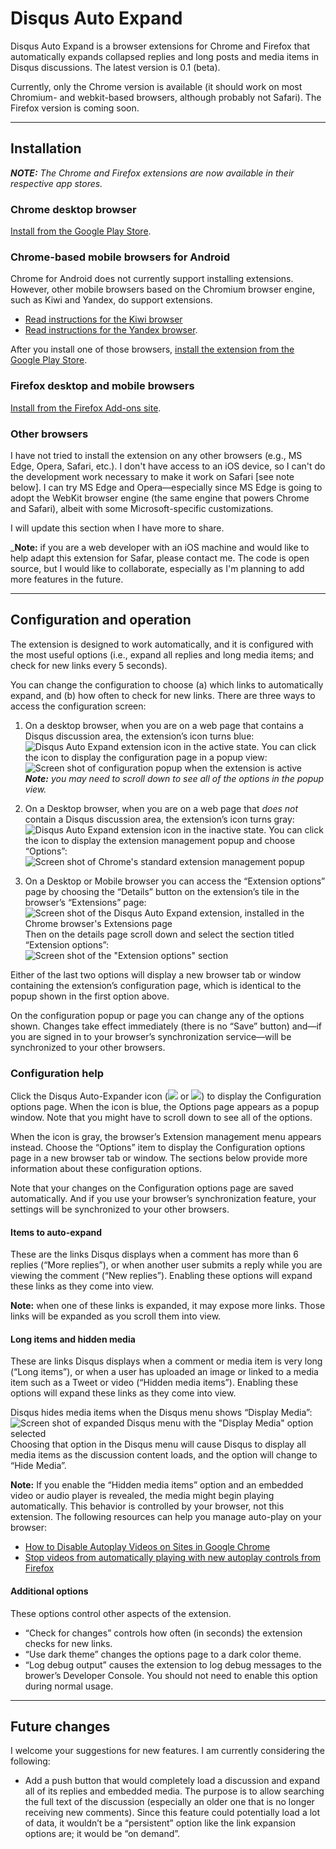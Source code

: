 # Disqus Auto Expand
Disqus Auto Expand is a browser extensions for Chrome and Firefox that automatically expands collapsed replies and long posts and media items in Disqus discussions. The latest version is 0.1 (beta).

Currently, only the Chrome version is available (it should work on most Chromium- and webkit-based browsers, although probably not Safari). The Firefox version is coming soon.

-----
## Installation
_**NOTE:** The Chrome and Firefox extensions are now available in their respective app stores._

### Chrome desktop browser
[Install from the Google Play Store](https://chrome.google.com/webstore/detail/disqus-auto-expander/fpbfgpbppogiblppnplbkkcdmnklnbao?hl=en&gl=US).

### Chrome-based mobile browsers for Android
Chrome for Android does not currently support installing extensions. However, other mobile browsers based on the Chromium browser engine, such as Kiwi and Yandex, do support extensions.

- [Read instructions for the Kiwi browser](https://www.howtogeek.com/415876/how-to-install-desktop-chrome-extensions-on-android/)
- [Read instructions for the Yandex browser](https://www.gizbot.com/how-to/tips-tricks/how-you-can-install-chrome-extensions-on-android-050121.html).

After you install one of those browsers, [install the extension from the Google Play Store](https://chrome.google.com/webstore/detail/disqus-auto-expander/fpbfgpbppogiblppnplbkkcdmnklnbao?hl=en&gl=US).

### Firefox desktop and mobile browsers
[Install from the Firefox Add-ons site](https://addons.mozilla.org/en-US/firefox/addon/disqus-auto-expander/?src=search).

### Other browsers
I have not tried to install the extension on any other browsers (e.g., MS Edge, Opera, Safari, etc.). I don't have access to an iOS device, so I can't do the development work necessary to make it work on Safari [see note below]. I can try MS Edge and Opera—especially since MS Edge is going to adopt the WebKit browser engine (the same engine that powers Chrome and Safari), albeit with some Microsoft-specific customizations.

I will update this section when I have more to share.

_**Note:** if you are a web developer with an iOS machine and would like to help adapt this extension for Safar, please contact me. The code is open source, but I would like to collaborate, especially as I'm planning to add more features in the future.

-----

## Configuration and operation
The extension is designed to work automatically, and it is configured with the most useful options (i.e., expand all replies and long media items; and check for new links every 5 seconds).

You can change the configuration to choose (a) which links to automatically expand, and (b) how often to check for new links. There are three ways to access the configuration screen:
1. On a desktop browser, when you are on a web page that contains a Disqus discussion area, the extension’s icon turns blue: ![Disqus Auto Expand extension icon in the active state](docs/dax_icon_blue.png). You can click the icon to display the configuration page in a popup view:  
![Screen shot of configuration popup when the extension is active](docs/dax_config_page.png)  
_**Note:** you may need to scroll down to see all of the options in the popup view._

1. On a Desktop browser, when you are on a web page that _does not_ contain a Disqus discussion area, the extension’s icon turns gray: ![Disqus Auto Expand extension icon in the inactive state](docs/dax_icon_gray.png). You can click the icon to display the extension management popup and choose “Options”:  
![Screen shot of Chrome's standard extension management popup](docs/chrome_extension_management_popup.png)

1. On a Desktop or Mobile browser you can access the “Extension options” page by choosing the “Details” button on the extension’s tile in the browser’s “Extensions” page:  
![Screen shot of the Disqus Auto Expand extension, installed in the Chrome browser's Extensions page](docs/chrome_extension_tile.png)  
Then on the details page scroll down and select the section titled “Extension options”:  
![Screen shot of the "Extension options" section](docs/chrome_extension_options.png)

Either of the last two options will display a new browser tab or window containing the extension’s configuration page, which is identical to the popup shown in the first option above.

On the configuration popup or page you can change any of the options shown. Changes take effect immediately (there is no “Save” button) and—if you are signed in to your browser’s synchronization service—will be synchronized to your other browsers.

### Configuration help
Click the Disqus Auto-Expander icon (![](docs/dax_icon_blue.png) or ![](docs/dax_icon_gray.png)) to display the Configuration options page. When the icon is blue, the Options page appears as a popup window. Note that you might have to scroll down to see all of the options.

When the icon is gray, the browser’s Extension management menu appears instead. Choose the “Options” item to display the Configuration options page in a new browser tab or window. The sections below provide more information about these configuration options.

Note that your changes on the Configuration options page are saved automatically. And if you use your browser’s synchronization feature, your settings will be synchronized to your other browsers.

#### Items to auto-expand
These are the links Disqus displays when a comment has more than 6 replies (“More replies”), or when another user submits a reply while you are viewing the comment (“New replies”). Enabling these options will expand these links as they come into view.

**Note:** when one of these links is expanded, it may expose more links. Those links will be expanded as you scroll them into view.

#### Long items and hidden media
These are links Disqus displays when a comment or media item is very long (“Long items”), or when a user has uploaded an image or linked to a media item such as a Tweet or video (“Hidden media items”). Enabling these options will expand these links as they come into view. 

Disqus hides media items when the Disqus menu shows “Display Media”:  
![Screen shot of expanded Disqus menu with the "Display Media" option selected](docs/disqus_menu_display_media.png)  
Choosing that option in the Disqus menu will cause Disqus to display all media items as the discussion content loads, and the option will change to “Hide Media”.

**Note:** If you enable the “Hidden media items” option and an embedded video or audio player is revealed, the media might begin playing automatically. This behavior is controlled by your browser, not this extension. The following resources can help you manage auto-play on your browser:
- [How to Disable Autoplay Videos on Sites in Google Chrome](https://www.groovypost.com/howto/disable-autoplay-videos-on-sites-in-google-chrome/)
- [Stop videos from automatically playing with new autoplay controls from Firefox](https://blog.mozilla.org/firefox/block-autoplay/)

#### Additional options
These options control other aspects of the extension.
- “Check for changes” controls how often (in seconds) the extension checks for new links.
- “Use dark theme” changes the options page to a dark color theme.
- “Log debug output” causes the extension to log debug messages to the brower’s Developer Console. You should not need to enable this option during normal usage.

-----

## Future changes
I welcome your suggestions for new features. I am currently considering the following:

- Add a push button that would completely load a discussion and expand all of its replies and embedded media. The purpose is to allow searching the full text of the discussion (especially an older one that is no longer receiving new comments). Since this feature could potentially load a lot of data, it wouldn’t be a “persistent” option like the link expansion options are; it would be “on demand”.
